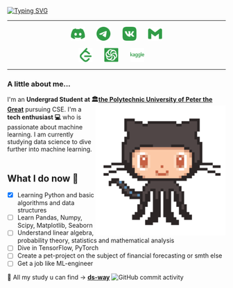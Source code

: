 <!-- Intro part -->
<!-- Typing SVG - https://github.com/DenverCoder1/readme-typing-svg -->

[![Typing SVG](https://readme-typing-svg.herokuapp.com?font=B612&color=309C46&size=60&center=true&vCenter=true&width=850&height=100&lines=Hello+there%2C+I'm..;+%F0%9F%91%8B+My+name+is+Hanabiraa+%F0%9F%8C%B2;%F0%9F%8C%B2%F0%9F%8C%B1%F0%9F%8C%B3++%F0%9F%8C%BF%F0%9F%8C%B2%F0%9F%8C%B2+%E2%98%98%EF%B8%8F%F0%9F%8C%B3++%F0%9F%8D%80+%F0%9F%8C%B2+)](https://git.io/typing-svg)

***

<!-- Social icons section -->
<p align="center">
  <a href="https://discordapp.com/users/734106915302408244/"><img width="32px" alt="discord profile" title="discord profile" src="assets/discord.svg"></a>
  &#8287;&#8287;&#8287;&#8287;&#8287;
  <a href="https://t.me/Hanabira1"><img width="32px" alt="telegram profile" title="telegram profile" src="assets/telegram.svg"></a>
  &#8287;&#8287;&#8287;&#8287;&#8287;
  <a href="https://vk.com/hogsik"><img width="32px" alt="vk profile" title="vk profile" src="assets/vk.svg"/></a>
  &#8287;&#8287;&#8287;&#8287;&#8287;
  <a href="mailto:workflow.elec@gmail.com"><img width="32px" alt="contact me by email" title="contact me by email" src="assets/gmail.svg"/></a>
</p>

<p align="center">
  <a href="https://leetcode.com/Hogs/"><img width="32px" alt="leetcode profile", titile="leetcode profile" src="assets/leetcode.svg"></a>
  &#8287;&#8287;&#8287;&#8287;&#8287;
  <a href="https://www.codewars.com/users/Seikoo"><img width="32px" alt="codewars profile" title="codewars profile" src="assets/codewars.svg"></a>
  &#8287;&#8287;&#8287;&#8287;&#8287;
  <a href="https://www.kaggle.com/hanabira"><img width="32px" alt="kaggle profile" title="kaggle profile" src="assets/kaggle.svg"/></a>
  &#8287;&#8287;&#8287;&#8287;&#8287;
</p>

***

<!-- Bio part -->
### A little about me...
I'm an **Undergrad Student at 🏛[the Polytechnic University of Peter the Great](https://english.spbstu.ru/)** pursuing CSE. <img src="assets/octocat-anime.gif" width="300" align=right> I'm a **tech enthusiast 💻** who is passionate about machine learning. I am currently studying data science to dive further into machine learning.<br/><br/>  

<!-- My targets -->
## What I do now 🌱

- [x] Learning Python and basic algorithms and data structures
- [ ] Learn Pandas, Numpy, Scipy, Matplotlib, Seaborn
- [ ] Understand linear algebra, probability theory, statistics and mathematical analysis
- [ ] Dive in TensorFlow, PyTorch
- [ ] Create a pet-project on the subject of financial forecasting or smth else
- [ ] Get a job like ML-engineer

🌱 All my study u can find -> **[ds-way](https://github.com/Hanabiraa/ds-way)** ![GitHub commit activity](https://img.shields.io/github/commit-activity/m/Hanabiraa/ds-way?color=green&label=commits%20to%20the%20repo&logoColor=green&style=for-the-badge)
